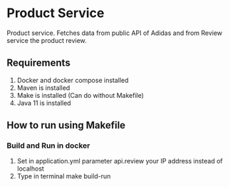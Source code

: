 # Product Service

Product service. Fetches data from public API of Adidas and from Review service the product review.


## Requirements

1. Docker and docker compose installed
2. Maven is installed
3. Make is installed (Can do without Makefile)
4. Java 11 is installed


## How to run using Makefile

### Build and Run in docker
1. Set in application.yml parameter api.review your IP address instead of localhost
2. Type in terminal make build-run